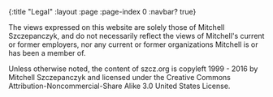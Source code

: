 {:title "Legal"
 :layout :page
 :page-index 0
 :navbar? true}

The views expressed on this website are solely those of Mitchell Szczepanczyk, and do not necessarily reflect the views of Mitchell's current or former employers, nor any current or former organizations Mitchell is or has been a member of. 

Unless otherwise noted, the content of szcz.org is copyleft 1999 - 2016 by Mitchell Szczepanczyk and licensed under the Creative Commons Attribution-Noncommercial-Share Alike 3.0 United States License. 
